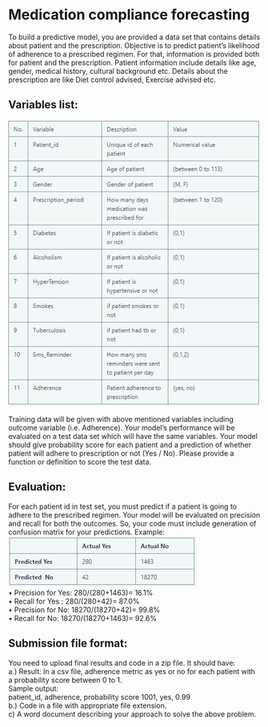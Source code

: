 # Medication compliance forecasting

To build a predictive model, you are provided a data set that contains details about patient and the prescription. 
Objective is to predict patient’s likelihood of adherence to a prescribed regimen. For that, information is provided both for patient and the prescription. Patient information include details like age, gender, medical history, cultural background etc. Details about the prescription are like Diet control advised, Exercise advised etc.

## Variables list:
![alt text](https://github.com/abhranil-datascience/PrescriptionAdherence/blob/master/Capture1.PNG)

Training data will be given with above mentioned variables including outcome variable (i.e. Adherence).
Your model’s performance will be evaluated on a test data set which will have the same variables.
Your model should give probability score for each patient and a prediction of whether patient will adhere to prescription or not (Yes / No). Please provide a function or definition to score the test data.

## Evaluation:
For each patient id in test set, you must predict if a patient is going to adhere to the prescribed regimen. Your model will be evaluated on precision and recall for both the outcomes. So, your code must include generation of confusion matrix for your predictions.
Example:<br />
![alt text](https://github.com/abhranil-datascience/PrescriptionAdherence/blob/master/Capture.PNG)
<br />
• Precision for Yes: 280/(280+1463)= 16.1%<br />
• Recall for Yes : 280/(280+42)= 87.0%<br />
• Precision for No: 18270/(18270+42)= 99.8%<br />
• Recall for No: 18270/(18270+1463)= 92.6%<br />


## Submission file format:
You need to upload final results and code in a zip file. It should have:<br />
a.) Result: In a csv file, adherence metric as yes or no for each patient with a probability score between 0 to 1.<br />
Sample output:<br />
patient_id, adherence, probability score
1001, yes, 0.99<br />
b.) Code in a file with appropriate file extension.<br />
c) A word document describing your approach to solve the above problem.
